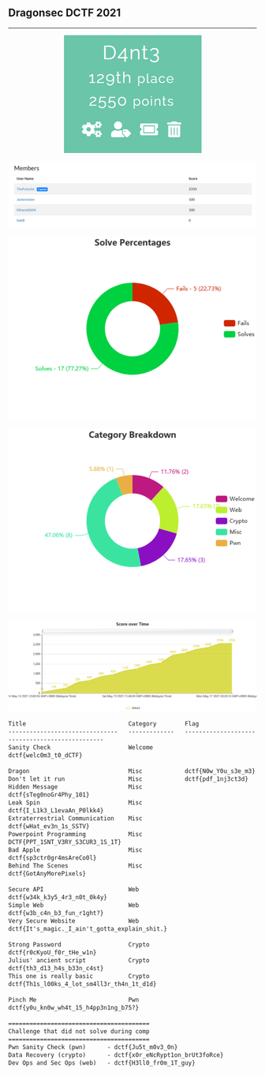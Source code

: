 ## Dragonsec DCTF 2021

---
<p align=center>
<img src="Image/image-20210518075248132.png">
</p>

<p align=center>
<img src="Image/image-20210518075319466.png">
</p>

<p align=center>
<img src="Image/SolvePercentages.png" >
</p>

<p align=center>
<img src="Image/CategoryBreakdown.png">
</p>

<p align=center>
<img src="Image/ScoreOverTime.png">
</p>

```
Title                             Category        Flag
-------------------------------   -------------   -----------------------------------------------
Sanity Check                      Welcome         dctf{welc0m3_t0_dCTF}

Dragon                            Misc            dctf{N0w_Y0u_s3e_m3}
Don't let it run                  Misc            dctf{pdf_1nj3ct3d}
Hidden Message                    Misc            dctf{sTeg0noGr4Phy_101}
Leak Spin                         Misc            dctf{I_L1k3_L1evaAn_P0lkk4} 
Extraterrestrial Communication    Misc            dctf{wHat_ev3n_1s_SSTV}
Powerpoint Programming            Misc            DCTF{PPT_1SNT_V3RY_S3CUR3_1S_1T}
Bad Apple                         Misc            dctf{sp3ctr0gr4msAreCo0l}
Behind The Scenes                 Misc            dctf{GotAnyMorePixels} 

Secure API                        Web             dctf{w34k_k3y5_4r3_n0t_0k4y}
Simple Web                        Web             dctf{w3b_c4n_b3_fun_r1ght?}
Very Secure Website               Web		      dctf{It's_magic._I_ain't_gotta_explain_shit.}

Strong Password                   Crypto          dctf{r0cKyoU_f0r_tHe_w1n}
Julius' ancient script            Crypto          dctf{th3_d13_h4s_b33n_c4st}
This one is really basic          Crypto          dctf{Th1s_l00ks_4_lot_sm4ll3r_th4n_1t_d1d}

Pinch Me                          Pwn             dctf{y0u_kn0w_wh4t_15_h4pp3n1ng_b75?}

========================================
Challenge that did not solve during comp
========================================
Pwn Sanity Check (pwn)      - dctf{Ju5t_m0v3_0n}
Data Recovery (crypto)      - dctf{x0r_eNcRypt1on_brUt3foRce}
Dev Ops and Sec Ops (web)   - dctf{H3ll0_fr0m_1T_guy}
```

